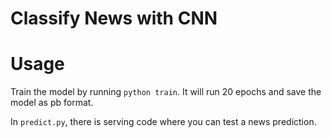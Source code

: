 # Classify News with CNN

# Usage

Train the model by running `python train`. It will run 20 epochs and save the model as pb format.

In `predict.py`, there is serving code where you can test a news prediction.
